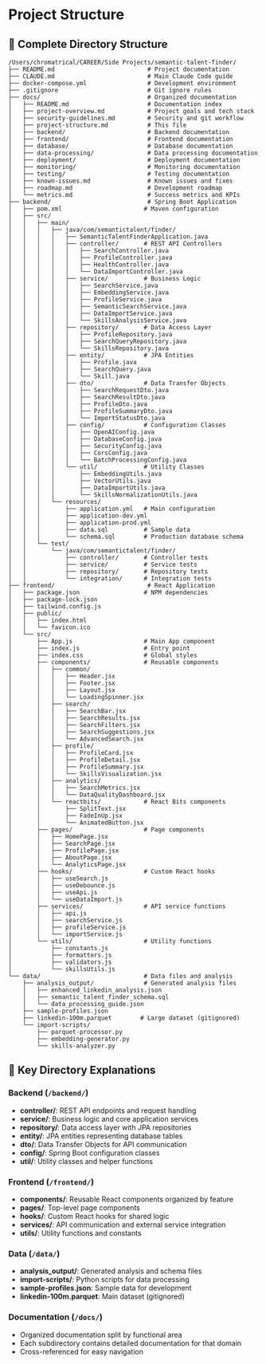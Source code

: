 # Project Structure

## 📁 Complete Directory Structure

```
/Users/chromatrical/CAREER/Side Projects/semantic-talent-finder/
├── README.md                          # Project documentation
├── CLAUDE.md                          # Main Claude Code guide
├── docker-compose.yml                 # Development environment
├── .gitignore                         # Git ignore rules
├── docs/                              # Organized documentation
│   ├── README.md                      # Documentation index
│   ├── project-overview.md            # Project goals and tech stack
│   ├── security-guidelines.md         # Security and git workflow
│   ├── project-structure.md           # This file
│   ├── backend/                       # Backend documentation
│   ├── frontend/                      # Frontend documentation
│   ├── database/                      # Database documentation
│   ├── data-processing/               # Data processing documentation
│   ├── deployment/                    # Deployment documentation
│   ├── monitoring/                    # Monitoring documentation
│   ├── testing/                       # Testing documentation
│   ├── known-issues.md                # Known issues and fixes
│   ├── roadmap.md                     # Development roadmap
│   └── metrics.md                     # Success metrics and KPIs
├── backend/                           # Spring Boot Application
│   ├── pom.xml                       # Maven configuration
│   ├── src/
│   │   ├── main/
│   │   │   ├── java/com/semantictalent/finder/
│   │   │   │   ├── SemanticTalentFinderApplication.java
│   │   │   │   ├── controller/       # REST API Controllers
│   │   │   │   │   ├── SearchController.java
│   │   │   │   │   ├── ProfileController.java
│   │   │   │   │   ├── HealthController.java
│   │   │   │   │   └── DataImportController.java
│   │   │   │   ├── service/          # Business Logic
│   │   │   │   │   ├── SearchService.java
│   │   │   │   │   ├── EmbeddingService.java
│   │   │   │   │   ├── ProfileService.java
│   │   │   │   │   ├── SemanticSearchService.java
│   │   │   │   │   ├── DataImportService.java
│   │   │   │   │   └── SkillsAnalysisService.java
│   │   │   │   ├── repository/       # Data Access Layer
│   │   │   │   │   ├── ProfileRepository.java
│   │   │   │   │   ├── SearchQueryRepository.java
│   │   │   │   │   └── SkillsRepository.java
│   │   │   │   ├── entity/           # JPA Entities
│   │   │   │   │   ├── Profile.java
│   │   │   │   │   ├── SearchQuery.java
│   │   │   │   │   └── Skill.java
│   │   │   │   ├── dto/              # Data Transfer Objects
│   │   │   │   │   ├── SearchRequestDto.java
│   │   │   │   │   ├── SearchResultDto.java
│   │   │   │   │   ├── ProfileDto.java
│   │   │   │   │   ├── ProfileSummaryDto.java
│   │   │   │   │   └── ImportStatusDto.java
│   │   │   │   ├── config/           # Configuration Classes
│   │   │   │   │   ├── OpenAIConfig.java
│   │   │   │   │   ├── DatabaseConfig.java
│   │   │   │   │   ├── SecurityConfig.java
│   │   │   │   │   ├── CorsConfig.java
│   │   │   │   │   └── BatchProcessingConfig.java
│   │   │   │   └── util/             # Utility Classes
│   │   │   │       ├── EmbeddingUtils.java
│   │   │   │       ├── VectorUtils.java
│   │   │   │       ├── DataImportUtils.java
│   │   │   │       └── SkillsNormalizationUtils.java
│   │   │   └── resources/
│   │   │       ├── application.yml   # Main configuration
│   │   │       ├── application-dev.yml
│   │   │       ├── application-prod.yml
│   │   │       ├── data.sql          # Sample data
│   │   │       └── schema.sql        # Production database schema
│   │   └── test/
│   │       └── java/com/semantictalent/finder/
│   │           ├── controller/       # Controller tests
│   │           ├── service/          # Service tests
│   │           ├── repository/       # Repository tests
│   │           └── integration/      # Integration tests
├── frontend/                          # React Application
│   ├── package.json                  # NPM dependencies
│   ├── package-lock.json
│   ├── tailwind.config.js
│   ├── public/
│   │   ├── index.html
│   │   └── favicon.ico
│   └── src/
│       ├── App.js                    # Main App component
│       ├── index.js                  # Entry point
│       ├── index.css                 # Global styles
│       ├── components/               # Reusable components
│       │   ├── common/
│       │   │   ├── Header.jsx
│       │   │   ├── Footer.jsx
│       │   │   ├── Layout.jsx
│       │   │   └── LoadingSpinner.jsx
│       │   ├── search/
│       │   │   ├── SearchBar.jsx
│       │   │   ├── SearchResults.jsx
│       │   │   ├── SearchFilters.jsx
│       │   │   ├── SearchSuggestions.jsx
│       │   │   └── AdvancedSearch.jsx
│       │   ├── profile/
│       │   │   ├── ProfileCard.jsx
│       │   │   ├── ProfileDetail.jsx
│       │   │   ├── ProfileSummary.jsx
│       │   │   └── SkillsVisualization.jsx
│       │   ├── analytics/
│       │   │   ├── SearchMetrics.jsx
│       │   │   └── DataQualityDashboard.jsx
│       │   └── reactbits/            # React Bits components
│       │       ├── SplitText.jsx
│       │       ├── FadeInUp.jsx
│       │       └── AnimatedButton.jsx
│       ├── pages/                    # Page components
│       │   ├── HomePage.jsx
│       │   ├── SearchPage.jsx
│       │   ├── ProfilePage.jsx
│       │   ├── AboutPage.jsx
│       │   └── AnalyticsPage.jsx
│       ├── hooks/                    # Custom React hooks
│       │   ├── useSearch.js
│       │   ├── useDebounce.js
│       │   ├── useApi.js
│       │   └── useDataImport.js
│       ├── services/                 # API service functions
│       │   ├── api.js
│       │   ├── searchService.js
│       │   ├── profileService.js
│       │   └── importService.js
│       └── utils/                    # Utility functions
│           ├── constants.js
│           ├── formatters.js
│           ├── validators.js
│           └── skillsUtils.js
└── data/                             # Data files and analysis
    ├── analysis_output/              # Generated analysis files
    │   ├── enhanced_linkedin_analysis.json
    │   ├── semantic_talent_finder_schema.sql
    │   └── data_processing_guide.json
    ├── sample-profiles.json
    ├── linkedin-100m.parquet        # Large dataset (gitignored)
    └── import-scripts/
        ├── parquet-processor.py
        ├── embedding-generator.py
        └── skills-analyzer.py
```

## 📂 Key Directory Explanations

### Backend (`/backend/`)
- **controller/**: REST API endpoints and request handling
- **service/**: Business logic and core application services
- **repository/**: Data access layer with JPA repositories
- **entity/**: JPA entities representing database tables
- **dto/**: Data Transfer Objects for API communication
- **config/**: Spring Boot configuration classes
- **util/**: Utility classes and helper functions

### Frontend (`/frontend/`)
- **components/**: Reusable React components organized by feature
- **pages/**: Top-level page components
- **hooks/**: Custom React hooks for shared logic
- **services/**: API communication and external service integration
- **utils/**: Utility functions and constants

### Data (`/data/`)
- **analysis_output/**: Generated analysis and schema files
- **import-scripts/**: Python scripts for data processing
- **sample-profiles.json**: Sample data for development
- **linkedin-100m.parquet**: Main dataset (gitignored)

### Documentation (`/docs/`)
- Organized documentation split by functional area
- Each subdirectory contains detailed documentation for that domain
- Cross-referenced for easy navigation